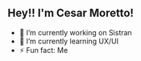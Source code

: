 ## Hey!! I'm Cesar Moretto!

- 🔭 I’m currently working on Sistran
- 🌱 I’m currently learning UX/UI
- ⚡ Fun fact: Me
